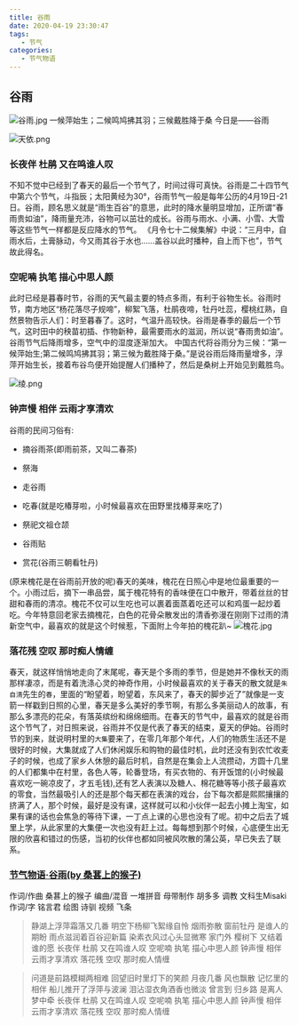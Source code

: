 ```yaml
---
title: 谷雨
date: 2020-04-19 23:30:47
tags:
   - 节气
categories: 
   - 节气物语
---
```


## 谷雨

![谷雨.jpg](https://cdn.jsdelivr.net/gh/sernikki/MyMp3/img/%E8%B0%B7%E9%9B%A81.png)
一候萍始生；二候鸣鸠拂其羽；三候戴胜降于桑
今日是——谷雨

![天依.png](https://cdn.jsdelivr.net/gh/sernikki/MyMp3/img/%E8%B0%B7%E9%9B%A82.png)

### 长夜伴 杜鹃 又在鸣谁人叹

不知不觉中已经到了春天的最后一个节气了，时间过得可真快。谷雨是二十四节气中第六个节气，斗指辰；太阳黄经为30°，谷雨节气一般是每年公历的4月19日-21日。谷雨，顾名思义就是“雨生百谷”的意思，此时的降水量明显增加，正所谓“春雨贵如油”，降雨量充沛，谷物可以茁壮的成长。谷雨与雨水、小满、小雪、大雪等这些节气一样都是反应降水的节气。
《月令七十二候集解》中说：“三月中，自雨水后，土膏脉动，今又雨其谷于水也……盖谷以此时播种，自上而下也”，节气故此得名。

### 空呢喃 执笔 描心中思人颜

此时已经是暮春时节，谷雨的天气最主要的特点多雨，有利于谷物生长。谷雨时节，南方地区“杨花落尽子规啼”，柳絮飞落，杜鹃夜啼，牡丹吐蕊，樱桃红熟，自然景物告示人们：时至暮春了。这时，气温升高较快。谷雨是春季的最后一个节气，这时田中的秧苗初插、作物新种，最需要雨水的滋润，所以说“春雨贵如油”。谷雨节气后降雨增多，空气中的湿度逐渐加大。
中国古代将谷雨分为三候：“第一候萍始生;第二候鸣鸠拂其羽；第三候为戴胜降于桑。”是说谷雨后降雨量增多，浮萍开始生长，接着布谷鸟便开始提醒人们播种了，然后是桑树上开始见到戴胜鸟。

![绫.png](https://cdn.jsdelivr.net/gh/sernikki/MyMp3/img/%E8%B0%B7%E9%9B%A83.png)

### 钟声慢 相伴 云雨才享清欢

谷雨的民间习俗有:

* 摘谷雨茶(即雨前茶，又叫二春茶)

* 祭海

* 走谷雨

* 吃春(就是吃椿芽啦，小时候最喜欢在田野里找椿芽来吃了)

* 祭祀文祖仓颉

* 谷雨贴

* 赏花(谷雨三朝看牡丹)

(原来槐花是在谷雨前开放的呢)春天的美味，槐花在日照心中是地位最重要的一个。小雨过后，摘下一串品尝，属于槐花特有的香味便在口中散开，带着丝丝的甘甜和春雨的清凉。槐花不仅可以生吃也可以裹着面蒸着吃还可以和鸡蛋一起炒着吃。今年特意回老家去摘槐花，白色的花骨朵散发出的清香弥漫在刚刚下过雨的清新空气中，最喜欢的就是这个时候惹，下面附上今年拍的槐花趴~
![槐花.jpg](https://cdn.jsdelivr.net/gh/sernikki/MyMp3/img/%E8%B0%B7%E9%9B%A84.jpg)

### 落花残 空叹 那时痴人情缠

春天，就这样悄悄地走向了末尾呢，春天是个多雨的季节，但是她并不像秋天的雨那样凄凉，而是有着洗涤心灵的神奇作用，小时候最喜欢的关于春天的散文就是`朱自清`先生的`春`，里面的“盼望着，盼望着，东风来了，春天的脚步近了”就像是一支箭一样戳到日照的心里，春天是多么美好的季节啊，有那么多美丽动人的故事，有那么多漂亮的花朵，有落英缤纷和绵绵细雨。在春天的节气中，最喜欢的就是谷雨这个节气了，对日照来说，谷雨并不仅是代表了春天的结束，夏天的伊始。谷雨时节的到来，就说明村里的`大集`要来了，在零几年那个年代，人们的物质生活还不是很好的时候，大集就成了人们休闲娱乐和购物的最佳时机，此时还没有到农忙收麦子的时候，也成了家乡人休憩的最后时机，自然是在集会上人流攒动，方圆十几里的人们都集中在村里，各色人等，轮番登场，有买衣物的、有开饭馆的(小时候最喜欢吃一碗凉皮了，才五毛钱),还有艺人表演以及糖人、棉花糖等等小孩子最喜欢的零食，当然最吸引人的还是那个每天都在表演的戏台，台下每次都是熙熙攘攘的挤满了人，那个时候，最好是没有课，这样就可以和小伙伴一起去小摊上淘宝，如果有课的话也会焦急的等待下课，一丁点上课的心思也没有了呢。初中之后去了城里上学，从此家里的大集便一次也没有赶上过。每每想到那个时候，心底便生出无限的欣喜和错过的伤感，当初的伙伴也都如同被风吹散的蒲公英，早已失去了联系。

### [节气物语·谷雨(by 桑葚上的猴子)](https://www.bilibili.com/video/BV1xx411i7Ms)

作词/作曲 桑葚上的猴子
编曲/混音 一堆拼音
母带制作 胡多多
调教 文科生Misaki
作词/字 铭言君
绘图 诗驯
视频 飞条
>静湖上浮萍霜落又几番
明空下杨柳飞絮缘自怜
烟雨弥散
窗前牡丹
是谁人的期盼
雨点滋润着百谷迎新篇
染素衣风过心头显微寒
家门外
樱树下
又结着谁的愿
长夜伴 杜鹃 又在鸣谁人叹
空呢喃 执笔 描心中思人颜
钟声慢 相伴 云雨才享清欢
落花残 空叹 那时痴人情缠

>问道是前路模糊两相难
回望旧时里灯下的笑颜
月夜几番
风也飘散
记忆里的相伴
船儿推开了浮萍与波澜
泪沾湿衣角酒香也微淡
曾言到
归乡路
是离人梦中牵
长夜伴 杜鹃 又在鸣谁人叹
空呢喃 执笔 描心中思人颜
钟声慢 相伴 云雨才享清欢
落花残 空叹 那时痴人情缠

